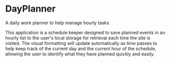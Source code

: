 # DayPlanner
A daily work planner to help manage hourly tasks

This application is a schedule keeper designed to save planned events in an hourly list to the user's local storage for retrieval each time the site is visited.  The visual formatting will update automatically as time passes to help keep track of the current day and the current hour of the schedule, allowing the user to identify what they have planned quickly and easily.